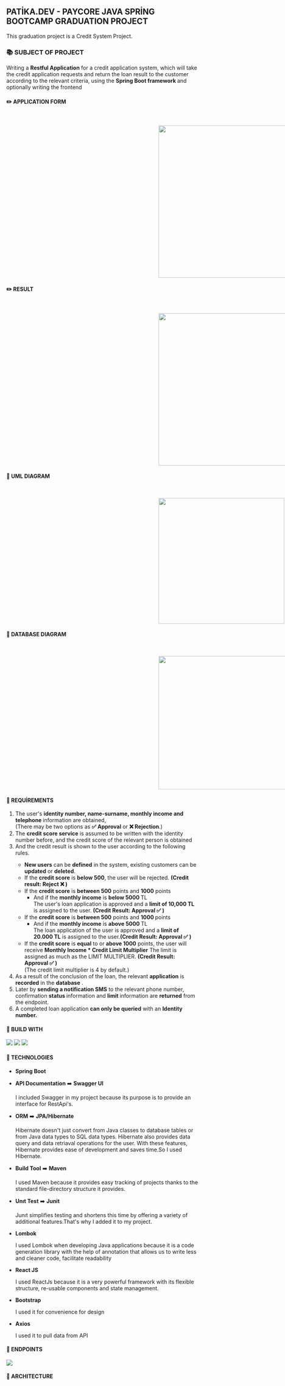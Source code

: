 
<h2>PATİKA.DEV - PAYCORE JAVA SPRİNG BOOTCAMP GRADUATION PROJECT</h2> 

<p>This graduation project is a Credit System Project.</p>

<h3>📚 SUBJECT OF PROJECT </h3>
<p>Writing a <b>Restful Application</b> for a credit application system, which will take the credit application requests and return the loan result to the customer according to the relevant criteria, using the  <b>Spring Boot framework </b> and optionally writing the frontend</p>
<h4>✏️ APPLICATION FORM </h4>
<img src="src/main/resources/static/assets/form.png" style="width:400px; margin-left:400px ;margin-top:30px">
<h4>✏️ RESULT </h4>
<img src="src/main/resources/static/assets/response.png" style="width:400px;margin-left:400px ;margin-top:30px">

<h4>📝  UML DIAGRAM</h4> 

<img src="src/main/resources/static/assets/uml_diagram.png" style="width:330px; height: auto ;margin-left:400px ; margin-top:30px ">

<h4>📝 DATABASE DIAGRAM</h4> 

<img src="src/main/resources/static/assets/database.png" style="width:350px; height: auto ;margin-left:400px ; margin-top:30px " >

<h4>📝 REQUİREMENTS</h4>
<ol>
<li>The user's <b>identity number, name-surname, monthly income and telephone </b> information are obtained, <br>
(There may be two options as <b>✅ Approval</b> or <b>❌ Rejection</b>.) </li>
<li> The <b>credit score service</b> is assumed to be written with the identity number before, and the credit score of the relevant person is obtained</li>
<li>And the credit result is shown to the user according to the following rules.</li>
<ul>
<li>
<b>New users</b> can be <b>defined</b>  in the system, existing customers can be <b>updated</b> or <b>deleted</b>.</li>
<li>If the <b>credit score</b>  is <b>below 500</b>, the user will be rejected. <b>(Credit result: Reject ❌ )</b></li>
<li>If the <b>credit score</b> is <b>between 500</b> points and <b>1000</b> points<ul><li> And if the <b>monthly income</b>  is <b>below 5000 </b> TL <br>
The user's loan application is approved and a <b>limit of 10,000 TL</b>  is assigned to the user. <b>(Credit Result:
Approval ✅ )</b>
</li></ul></li>
<li>
If the <b>credit score</b>  is <b>between 500</b> points and <b>1000 </b>points <ul><li>And if the <b>monthly income</b> is <b>above 5000 </b>TL<br>
The loan application of the user is approved and a <b>limit of 20.000 TL</b>   is assigned to the user.<b>(Credit Result:
Approval ✅ )</b> 
</li>
</ul></li>
<li>
If the <b>credit score</b>  is <b>equal</b> to or <b>above 1000</b>  points, the user will receive <b> Monthly Income * Credit Limit Multiplier</b>
The limit is assigned as much as the LIMIT MULTIPLIER. <b>(Credit Result:
Approval ✅ )</b>  <br>(The credit limit multiplier is 4 by default.) </li>
</ul>
<li>As a result of the conclusion of the loan, the relevant <b>application</b> is <b>recorded</b> in the <b>database</b> .</li>
<li>Later
by <b>sending a notification SMS</b> to the relevant phone number, confirmation <b> status </b>information and <b>limit </b>information are <b>returned</b> from the endpoint.</li>
<li>A completed loan application <b>can only be queried</b> with an <b>Identity number.</b> </li>
</ol>

<h4>📝 BUILD WITH</h4>
<div>
<img src="https://img.shields.io/badge/Java-ED8B00?style=for-the-badge&logo=java&logoColor=white" >
<img src="https://img.shields.io/badge/Spring-6DB33F?style=for-the-badge&logo=spring&logoColor=white">
<img src="https://img.shields.io/badge/PostgreSQL-316192?style=for-the-badge&logo=postgresql&logoColor=white">
</div>
<h4>📝 TECHNOLOGIES </h4>
<ul>
<li><b>Spring Boot</b></li>
<li><p><b>API Documentation</b> ➡️ <b>Swagger UI</b></p>
<p>
I included Swagger in my project because its purpose is to provide an interface for RestApi's.</p>
</li>
<li><p><b>ORM</b> ➡️ <b>JPA/Hibernate</b></p>
<p>Hibernate doesn't just convert from Java classes to database tables or from Java data types to SQL data types. Hibernate also provides data query and data retriaval operations for the user. With these features, Hibernate provides ease of development and saves time.So I used Hibernate.</p></li>
<li><p><b>Build Tool</b> ➡️ <b>Maven</b> </p>
<p>
I used Maven because it provides easy tracking of projects thanks to the standard file-directory structure it provides.
</p></li>
<li><p><b>Unıt Test</b> ➡️ <b>Junit</b></p>
<p>
Junıt simplifies testing and shortens this time by offering a variety of additional features.That's why I added it to my project.</p></li>
<li><b>Lombok</b><p>I used Lombok when developing Java applications because it is a code generation library with the help of annotation that allows us to write less and cleaner code, facilitate readability</p></li>
<li><b>React JS</b><p>
I used ReactJs because it is a very powerful framework with its flexible structure, re-usable components and state management.</li>
<li><b>Bootstrap</b><p>I used it for convenience for design</p></li>
<li><b>Axios</b><p>I used it to pull data from API</p></li>
</ul>
<h4>📝 ENDPOINTS </h4>
<img src="src/main/resources/static/assets/swagger_endpoints.png">
<h4>📝 ARCHITECTURE </h4>
